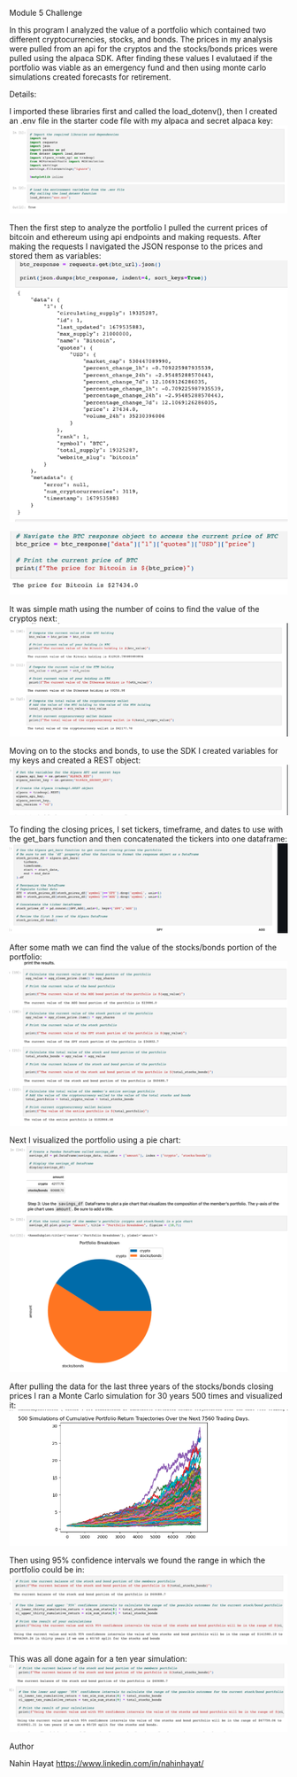 Module 5 Challenge

In this program I analyzed the value of a portfolio which contained two different cryptocurrencies, stocks, and bonds. The prices in my analysis were pulled from an api for the cryptos and the stocks/bonds prices were pulled using the alpaca SDK. After finding these values I evalutaed if the portfolio was viable as an emergency fund and then using monte carlo simulations created forecasts for retirement. 

Details:

I imported these libraries first and called the load_dotenv(), then I created an .env file in the starter code file with my alpaca and secret alpaca key:
![screenshot1](https://github.com/nahinhayat/Module5Challenge/blob/main/Starter_Code%205/screenshotsmodule5challenge/Screen%20Shot%202023-03-22%20at%209.09.38%20PM.png)

Then the first step to analyze the portfolio I pulled the current prices of bitcoin and ethereum using api endpoints and making requests. After making the requests I navigated the JSON response to the prices and stored them as variables:
![screenshot2](https://github.com/nahinhayat/Module5Challenge/blob/main/Starter_Code%205/screenshotsmodule5challenge/Screen%20Shot%202023-03-22%20at%209.13.19%20PM.png)

![screenshot3](https://github.com/nahinhayat/Module5Challenge/blob/main/Starter_Code%205/screenshotsmodule5challenge/Screen%20Shot%202023-03-22%20at%209.13.40%20PM.png)

It was simple math using the number of coins to find the value of the cryptos next:
![screenshot4](https://github.com/nahinhayat/Module5Challenge/blob/main/Starter_Code%205/screenshotsmodule5challenge/Screen%20Shot%202023-03-22%20at%209.15.33%20PM.png)

Moving on to the stocks and bonds, to use the SDK I created variables for my keys and created a REST object:
![screenshot5](https://github.com/nahinhayat/Module5Challenge/blob/main/Starter_Code%205/screenshotsmodule5challenge/Screen%20Shot%202023-03-22%20at%209.23.59%20PM.png)

To finding the closing prices, I set tickers, timeframe, and dates to use with the get_bars function and then concatenated the tickers into one dataframe:
![screenshot6](https://github.com/nahinhayat/Module5Challenge/blob/main/Starter_Code%205/screenshotsmodule5challenge/Screen%20Shot%202023-03-22%20at%209.30.45%20PM.png)

After some math we can find the value of the stocks/bonds portion of the portfolio:
![screenshot7](https://github.com/nahinhayat/Module5Challenge/blob/main/Starter_Code%205/screenshotsmodule5challenge/Screen%20Shot%202023-03-22%20at%209.33.15%20PM.png)

Next I visualized the portfolio using a pie chart:
![screenshot8](https://github.com/nahinhayat/Module5Challenge/blob/main/Starter_Code%205/screenshotsmodule5challenge/Screen%20Shot%202023-03-22%20at%209.33.56%20PM.png)

After pulling the data for the last three years of the stocks/bonds closing prices I ran a Monte Carlo simulation for 30 years 500 times and visualized it:
![screenshot9](https://github.com/nahinhayat/Module5Challenge/blob/main/Starter_Code%205/screenshotsmodule5challenge/Screen%20Shot%202023-03-22%20at%209.36.16%20PM.png)

Then using 95% confidence intervals we found the range in which the portfolio could be in:
![screenshot10](https://github.com/nahinhayat/Module5Challenge/blob/main/Starter_Code%205/screenshotsmodule5challenge/Screen%20Shot%202023-03-22%20at%209.37.13%20PM.png)

This was all done again for a ten year simulation:
![screenshot11](https://github.com/nahinhayat/Module5Challenge/blob/main/Starter_Code%205/screenshotsmodule5challenge/Screen%20Shot%202023-03-22%20at%209.37.49%20PM.png)

Author

Nahin Hayat https://www.linkedin.com/in/nahinhayat/